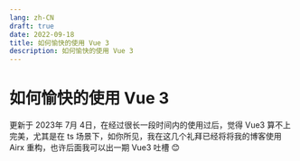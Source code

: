 ```yaml
---
lang: zh-CN
draft: true
date: 2022-09-18 
title: 如何愉快的使用 Vue 3
description: 如何愉快的使用 Vue 3
---
```


# 如何愉快的使用 Vue 3

更新于 2023年 7月 4日，在经过很长一段时间内的使用过后，觉得 Vue3 算不上完美，尤其是在 ts 场景下，如你所见，我在这几个礼拜已经将将我的博客使用 Airx 重构，也许后面我可以出一期 Vue3 吐槽 😊
